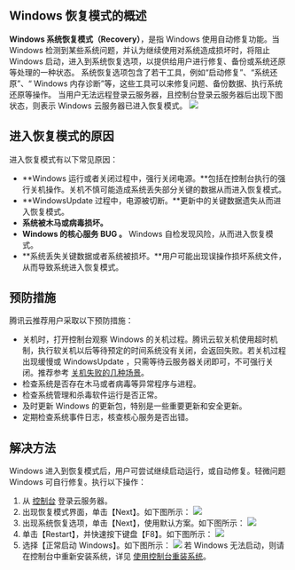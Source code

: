 ## Windows 恢复模式的概述

**Windows 系统恢复模式（Recovery）**，是指 Windows 使用自动修复功能。当 Windows 检测到某些系统问题，并认为继续使用对系统造成损坏时，将阻止 Windows 启动，进入到系统恢复选项，以提供给用户进行修复、备份或系统还原等处理的一种状态。
系统恢复选项包含了若干工具，例如“启动修复”、“系统还原”、“ Windows 内存诊断”等，这些工具可以来修复问题、备份数据、执行系统还原等操作。
当用户无法远程登录云服务器，且控制台登录云服务器后出现下图状态，则表示 Windows 云服务器已进入恢复模式。
![](//mc.qcloudimg.com/static/img/e278c336a415066dcb8fc58333395ac3/image.png)

## 进入恢复模式的原因
进入恢复模式有以下常见原因：
- **Windows 运行或者关闭过程中，强行关闭电源。**包括在控制台执行的强行关机操作。关机不慎可能造成系统丢失部分关键的数据从而进入恢复模式。
- **WindowsUpdate 过程中，电源被切断。**更新中的关键数据遗失从而进入恢复模式。
- **系统被木马或病毒损坏。**
- **Windows 的核心服务 BUG 。** Windows 自检发现风险，从而进入恢复模式。
- **系统丢失关键数据或者系统被损坏。**用户可能出现误操作损坏系统文件，从而导致系统进入恢复模式。

## 预防措施
腾讯云推荐用户采取以下预防措施：
 - 关机时，打开控制台观察 Windows 的关机过程。腾讯云软关机使用超时机制，执行软关机以后等待预定的时间系统没有关闭，会返回失败。若关机过程出现缓慢或 WindowsUpdate ，只需等待云服务器关闭即可，不可强行关闭。推荐参考 [关机失败的几种场景](https://cloud.tencent.com/document/product/213/2917#.E5.85.B3.E6.9C.BA.E5.A4.B1.E8.B4.A5.E7.9A.84.E5.87.A0.E7.A7.8D.E5.9C.BA.E6.99.AF)。
 - 检查系统是否存在木马或者病毒等异常程序与进程。
 - 检查系统管理和杀毒软件运行是否正常。
 - 及时更新 Windows 的更新包，特别是一些重要更新和安全更新。
 - 定期检查系统事件日志，核查核心服务是否出错。

## 解决方法
 Windows 进入到恢复模式后，用户可尝试继续启动运行，或自动修复。轻微问题 Windows 可自行修复。执行以下操作：
1. 从 [控制台](https://console.cloud.tencent.com/cvm) 登录云服务器。
2. 出现恢复模式界面，单击【Next】。如下图所示：
![](//mc.qcloudimg.com/static/img/94a1cf0f55d2c449a9d026bbbad5e4cd/image.png)
3. 出现系统恢复选项，单击【Next】，使用默认方案。如下图所示：
![](//mc.qcloudimg.com/static/img/d178865f822d2146eb3bb58f1b851294/image.png)
4. 单击【Restart】，并快速按下键盘【F8】。如下图所示：
![](//mc.qcloudimg.com/static/img/ab2fdd697015fcb7e53b287052086b65/image.png)
5. 选择【正常启动 Windows】。如下图所示：
![](//mc.qcloudimg.com/static/img/8079bcf59132ff587ec5caf46c84f27d/image.png)
若 Windows 无法启动，则请在控制台中重新安装系统，详见 [使用控制台重装系统](https://cloud.tencent.com/document/product/213/4933#useConsole)。


